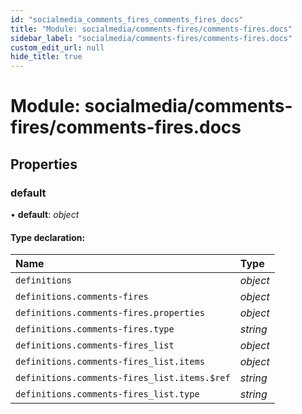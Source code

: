 ```yaml
---
id: "socialmedia_comments_fires_comments_fires_docs"
title: "Module: socialmedia/comments-fires/comments-fires.docs"
sidebar_label: "socialmedia/comments-fires/comments-fires.docs"
custom_edit_url: null
hide_title: true
---
```


# Module: socialmedia/comments-fires/comments-fires.docs

## Properties

### default

• **default**: *object*

#### Type declaration:

| Name | Type |
| :------ | :------ |
| `definitions` | *object* |
| `definitions.comments-fires` | *object* |
| `definitions.comments-fires.properties` | *object* |
| `definitions.comments-fires.type` | *string* |
| `definitions.comments-fires_list` | *object* |
| `definitions.comments-fires_list.items` | *object* |
| `definitions.comments-fires_list.items.$ref` | *string* |
| `definitions.comments-fires_list.type` | *string* |
